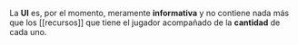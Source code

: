 La **UI** es, por el momento, meramente **informativa** y no contiene nada más que los [[recursos]] que tiene el jugador acompañado de la **cantidad** de cada uno.